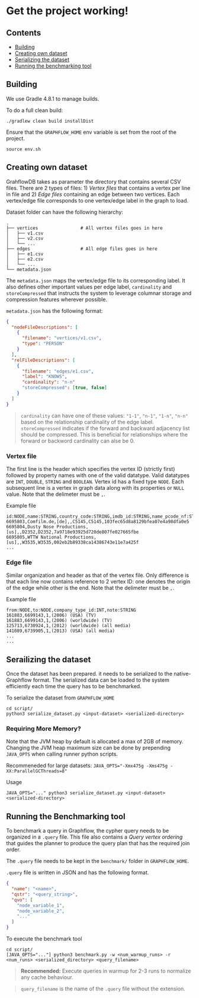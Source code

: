 
# Get the project working!

## Contents

  * [Building](#building)
  * [Creating own dataset](#creating-own-dataset)
  * [Serializing the dataset](#serailizing-the-dataset)
  * [Running the benchmarking tool](#running-the-benchmarking-tool)

## Building 
We use Gradle 4.8.1 to manage builds. 

To do a full clean build: 

```shell script
./gradlew clean build installDist
```

Ensure that the `GRAPHFLOW_HOME` env variable is set from the root of the project.

```shell script
source env.sh
```

## Creating own dataset

GrahflowDB takes as parameter the directory that contains several CSV files. There are 2 types of files: 1) *Vertex files* that contains a vertex per line in file and 2) *Edge files* containing an edge between two vertices. Each vertex/edge file corresponds to one vertex/edge label in the graph to load. 

Dataset folder can have the following hierarchy:

    .
    ├── vertices                # All vertex files goes in here
    │   ├── v1.csv
    │   ├── v2.csv         
    │   └── ...
    ├── edges                   # All edge files goes in here
    │   ├── e1.csv
    │   ├── e2.csv         
    │   └── ...
    └── metadata.json

The `metadata.json` maps the vertex/edge file to its corresponding label. It also defines other important values per edge label, `cardinality` and `storeCompressed` that instructs the system to leverage columnar storage and compression features wherever possible.

`metadata.json` has the following format: 
```json
{
  "nodeFileDescriptions": [
    {
      "filename": "vertices/v1.csv",
      "type": "PERSON" 
    }
  ],
  "relFileDescriptions": [
    {
      "filename": "edges/e1.csv",
      "label": "KNOWS",
      "cardinality": "n-n"
      "storeCompressed": [true, false]
    }
  ]
}
```
> `cardinality` can have one of these values: `"1-1"`, `"n-1"`, `"1-n"`, `"n-n"` based on the relationship cardinality of the edge label.
> `storeCompressed` indicates if the forward and backward adjacency list should be compressed. This is beneficial for relationships where the forward or backword cardinality can alse be 0. 

### Vertex file
The first line is the header which specifies the vertex ID (strictly first) followed by property names with one of the valid datatype. Valid datatypes are `INT`, `DOUBLE`, `STRING` and `BOOLEAN`. Vertex id has a fixed type `NODE`. Each subsequent line is a vertex in graph data along with its properties or `NULL` value. Note that the delimeter must be `,`.

Example file
```csv
id:NODE,name:STRING,country_code:STRING,imdb_id:STRING,name_pcode_nf:STRING,name_pcode_sf:STRING,md5sum:STRING
6695803,Comfilm.de,[de],,C5145,C5145,103fec65d8a8129bfea07e4a98dfa0e5
6695804,Dusty Nose Productions,[us],,D2352,D2352,7a9718e93925d720de807fe027665fbe
6695805,WTTW National Productions,[us],,W3535,W3535,002eb2b89338ca14386743e11e7a425f
...
```

### Edge file
Similar organization and header as that of the vertex file. Only difference is that each line now contains reference to 2 vertex ID: one denotes the origin of the edge while other is the end. Note that the delimeter must be `,`.

Example file
```csv
from:NODE,to:NODE,company_type_id:INT,note:STRING
161883,6699143,1,(2006) (USA) (TV)
161883,6699143,1,(2006) (worldwide) (TV)
125713,6730924,1,(2012) (worldwide) (all media)
141089,6739905,1,(2013) (USA) (all media)
...
...
```


## Serailizing the dataset

Once the dataset has been prepared. it needs to be serialized to the native-Graphflow format. The serialized data can be loaded to the system efficiently each time the query has to be benchmarked.

To serialize the dataset from `GRAPHFLOW_HOME`

```shell script
cd script/
python3 serialize_dataset.py <input-dataset> <serialized-directory>
```
### Requiring More Memory?

Note that the JVM heap by default is allocated a max of 2GB of memory. Changing the JVM heap maximum size can be done by prepending `JAVA_OPTS` when calling runner python scripts. 

Recommeneded for large datasets: `JAVA_OPTS="-Xmx475g -Xms475g -XX:ParallelGCThreads=8"`

Usage
```
JAVA_OPTS="..." python3 serialize_dataset.py <input-dataset> <serialized-directory>
```

## Running the Benchmarking tool

To benchmark a query in Graphflow, the cypher query needs to be organized in a `.query` file. This file also contains a *Query vertex ordering* that guides the planner to produce the query plan that has the required join order. 

The `.query` file needs to be kept in the `benchmark/` folder in `GRAPHFLOW_HOME`.

`.query` file is written in JSON and has the following format.

```json
{
  "name": "<name>",
  "qstr": "<query_string>",
  "qvo": [
    "node_variable_1",
    "node_variable_2",
    "..."
  ]
}
```

To execute the benchmark tool
```shell script
cd script/
[JAVA_OPTS="..."] python3 benchmark.py -w <num_warmup_runs> -r <num_runs> <serialized_directory> <query_filename>
```

> **Recommended:** Execute queries in warmup for 2-3 runs to normalize any cache behaviour. 

> `query_filename` is the name of the `.query` file without the extension.
